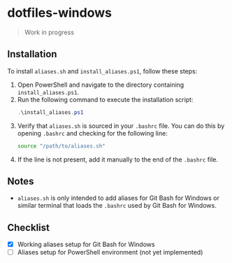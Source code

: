 # dotfiles-windows

> Work in progress

## Installation

To install `aliases.sh` and `install_aliases.ps1`, follow these steps:

1. Open PowerShell and navigate to the directory containing `install_aliases.ps1`.
2. Run the following command to execute the installation script:
   ```powershell
   .\install_aliases.ps1
   ```
3. Verify that `aliases.sh` is sourced in your `.bashrc` file. You can do this by opening `.bashrc` and checking for the following line:
   ```bash
   source "/path/to/aliases.sh"
   ```
4. If the line is not present, add it manually to the end of the `.bashrc` file.

## Notes

- `aliases.sh` is only intended to add aliases for Git Bash for Windows or similar terminal that loads the `.bashrc` used by Git Bash for Windows.

## Checklist

- [x] Working aliases setup for Git Bash for Windows
- [ ] Aliases setup for PowerShell environment (not yet implemented)
